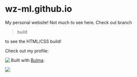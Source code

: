 # wz-ml.github.io
My personal website! Not much to see here. Check out branch 
>build 

to see the HTML/CSS build!

Check out my profile:

<img align="left" src="https://github-readme-stats.vercel.app/api?username=wz-ml">

Built with [Bulma](https://bulma.io).

![](https://bulma.io/images/bulma-logo.png)
